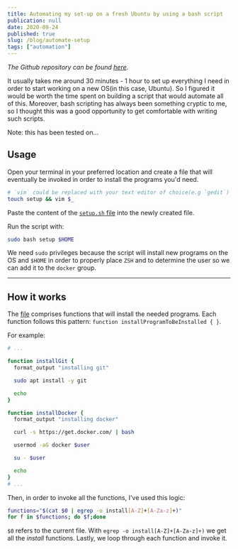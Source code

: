 ```yaml
---
title: Automating my set-up on a fresh Ubuntu by using a bash script
publication: null
date: 2020-09-24
published: true
slug: /blog/automate-setup
tags: ["automation"]
---
```


*The Github repository can be found [here](https://github.com/Andrei0872/automate-setup-on-fresh-ubuntu)*.

It usually takes me around 30 minutes - 1 hour to set up everything I need in order to start working on a new OS(in this case, Ubuntu). So I figured it would be worth the time spent on building a script that would automate all of this. Moreover, bash scripting has always been something cryptic to me, so I thought this was a good opportunity to get comfortable with writing such scripts.  

Note: this has been tested on...

## Usage

Open your terminal in your preferred location and create a file that will eventually be invoked in order to install the programs you'd need.

```bash
# `vim` could be replaced with your text editor of choice(e.g `gedit`)
touch setup && vim $_
```

Paste the content of the [`setup.sh` file](https://github.com/Andrei0872/automate-setup-on-fresh-ubuntu/blob/master/setup.sh) into the newly created file.

Run the script with:

```bash
sudo bash setup $HOME
```

We need `sudo` privileges because the script will install new programs on the OS and `$HOME` in order to properly place `ZSH` and to determine the user so we can add it to the `docker` group.

---

## How it works

The [file](https://github.com/Andrei0872/automate-setup-on-fresh-ubuntu/blob/master/setup.sh) comprises functions that will install the needed programs. Each function follows this pattern: `function installProgramToBeInstalled { }`.

For example:

```bash
# ...

function installGit {
  format_output "installing git"

  sudo apt install -y git

  echo
}

function installDocker {
  format_output "installing docker"

  curl -s https://get.docker.com/ | bash

  usermod -aG docker $user

  su - $user

  echo
}
# ...
```

Then, in order to invoke all the functions, I've used this logic:

```bash
functions="$(cat $0 | egrep -o install[A-Z]+[A-Za-z]+)"
for f in $functions; do $f;done
```

`$0` refers to the current file. With `egrep -o install[A-Z]+[A-Za-z]+)` we get all the *install* functions. Lastly, we loop through each function and invoke it.
